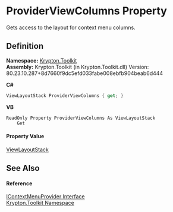 # ProviderViewColumns Property


Gets access to the layout for context menu columns.



## Definition
**Namespace:** <a href="79d2eac2-21f4-54ff-7552-b20c33c30600.md">Krypton.Toolkit</a>  
**Assembly:** Krypton.Toolkit (in Krypton.Toolkit.dll) Version: 80.23.10.287+8d7660f9dc5efd033fabe008ebfb904beab6d444

**C#**
``` C#
ViewLayoutStack ProviderViewColumns { get; }
```
**VB**
``` VB
ReadOnly Property ProviderViewColumns As ViewLayoutStack
	Get
```



#### Property Value
<a href="42a56038-bbde-3c08-40dd-97071c5fada7.md">ViewLayoutStack</a>

## See Also


#### Reference
<a href="169231ea-b03a-bb4a-0d84-38bca06f5a4d.md">IContextMenuProvider Interface</a>  
<a href="79d2eac2-21f4-54ff-7552-b20c33c30600.md">Krypton.Toolkit Namespace</a>  

